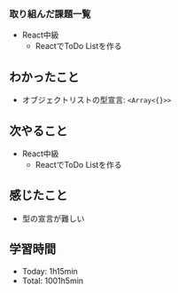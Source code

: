 ### 取り組んだ課題一覧
- React中級
  - ReactでToDo Listを作る
## わかったこと
- オブジェクトリストの型宣言: `<Array<{}>>`
## 次やること
- React中級
  - ReactでToDo Listを作る
## 感じたこと
- 型の宣言が難しい
## 学習時間
- Today: 1h15min
- Total: 1001h5min